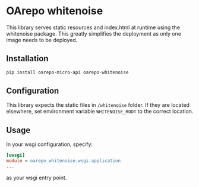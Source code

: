 # OArepo whitenoise

This library serves static resources and index.html at runtime
using the whitenoise package. This greatly simplifies the deployment
as only one image needs to be deployed.

## Installation

```bash
pip install oarepo-micro-api oarepo-whitenoise
```

## Configuration

This library expects the static files in ``/whitenoise``
folder. If they are located elsewhere, set environment
variable ``WHITENOISE_ROOT`` to the correct location.

## Usage

In your wsgi configuration, specify:

```ini
[uwsgi]
module = oarepo_whitenoise.wsgi:application
...
```

as your wsgi entry point.
